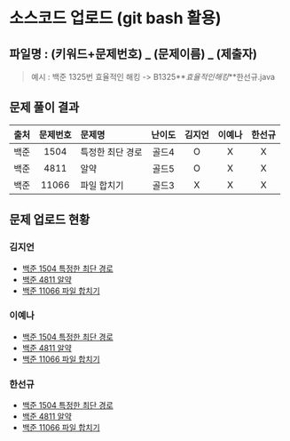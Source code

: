 # 소스코드 업로드 (git bash 활용)

## 파일명 : (키워드+문제번호) _ (문제이름) _ (제출자)

> 예시 : 백준 1325번 효율적인 해킹 -> B1325**_효율적인해킹_**한선규.java

## 문제 풀이 결과

<!-- Table -->

| 출처 | 문제번호 | 문제명           | 난이도 | 김지언 | 이예나 | 한선규 |
| :--: | :------: | :--------------- | :----: | :----: | :----: | :----: |
| 백준 |   1504   | 특정한 최단 경로 | 골드4  |   O    |   X    |   X    |
| 백준 |   4811   | 알약             | 골드5  |   O    |   X    |   X    |
| 백준 |  11066   | 파일 합치기      | 골드3  |   X    |   X    |   X    |

## 문제 업로드 현황

### 김지언

- [백준 1504 특정한 최단 경로](백준%201504%20특정한%20최단%20경로/B1504_특정한최단경로_김지언.java)
- [백준 4811 알약](백준%204811%20알약/B4811_알약_김지언.java)
- [백준 11066 파일 합치기]()

### 이예나

- [백준 1504 특정한 최단 경로]()
- [백준 4811 알약]()
- [백준 11066 파일 합치기]()

### 한선규

- [백준 1504 특정한 최단 경로]()
- [백준 4811 알약]()
- [백준 11066 파일 합치기]()
